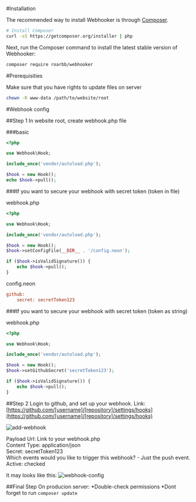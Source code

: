 #Installation

The recommended way to install Webhooker is through
[Composer](http://getcomposer.org).

```bash
# Install Composer
curl -sS https://getcomposer.org/installer | php
```

Next, run the Composer command to install the latest stable version of Webhooker:

```bash
composer require roarbb/webhooker
```

#Prerequisities

Make sure that you have rights to update files on server
```bash
chown -R www-data /path/to/website/root
```

#Webhook config

##Step 1
In website root, create webhook.php file

###basic

```php
<?php

use Webhook\Hook;

include_once('vendor/autoload.php');

$hook = new Hook();
echo $hook->pull();
```

###If you want to secure your webhook with secret token (token in file)

webhook.php
```php
<?php

use Webhook\Hook;

include_once('vendor/autoload.php');

$hook = new Hook();
$hook->setConfigFile(__DIR__ . '/config.neon');

if ($hook->isValidSignature()) {
    echo $hook->pull();
}
```

config.neon
```ini
github:
    secret: secretToken123
```

###If you want to secure your webhook with secret token (token as string)

webhook.php
```php
<?php

use Webhook\Hook;

include_once('vendor/autoload.php');

$hook = new Hook();
$hook->setGithubSecret('secretToken123');

if ($hook->isValidSignature()) {
    echo $hook->pull();
}
```

##Step 2
Login to github, and set up your webhook.
Link: [https://github.com/[username]/[repository]/settings/hooks](https://github.com/[username]/[repository]/settings/hooks)

![add-webhook](https://cloud.githubusercontent.com/assets/190549/5679146/d4d809fe-984e-11e4-822b-8ba210a48a15.png)

Payload Url: Link to your webhook.php  
Content Type: application/json  
Secret: secretToken123  
Which events would you like to trigger this webhook? - Just the push event.  
Active: checked  

It may looks like this:
![webhook-config](https://cloud.githubusercontent.com/assets/190549/5679147/d4da61c2-984e-11e4-9be4-e6a9163b7ee1.png)

##Final Step
On producion server:
*Double-check permissions
*Dont forget to run `composer update` 